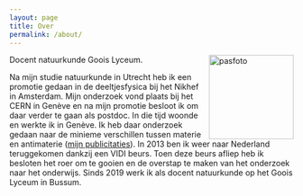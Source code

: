 ```yaml
---
layout: page
title: Over
permalink: /about/
---
```


<img src="https://jeroenvantilburg.nl/img/pasfoto.jpg" alt="pasfoto" width="150" align="right" />
<p>
Docent natuurkunde Goois Lyceum.

Na mijn studie natuurkunde in Utrecht heb ik een promotie gedaan in de deeltjesfysica bij het Nikhef in Amsterdam. Mijn onderzoek vond plaats bij het CERN in Genève en na mijn promotie besloot ik om daar verder te gaan als postdoc. In die tijd woonde en werkte ik in Genève. Ik heb daar onderzoek gedaan naar de minieme verschillen tussen materie en antimaterie (<a href="https://inspirehep.net/authors/1070629">mijn publicitaties</a>). In 2013 ben ik weer naar Nederland teruggekomen dankzij een VIDI beurs. Toen deze beurs afliep heb ik besloten het roer om te gooien en de overstap te maken van het onderzoek naar het onderwijs. Sinds 2019 werk ik als docent natuurkunde op het Goois Lyceum in Bussum.
</p>
